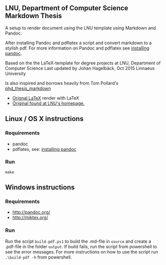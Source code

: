 ## LNU, Department of Computer Science Markdown Thesis

A setup to render document using the LNU template using Markdown and Pandoc.

After installing Pandoc and pdflatex a script and  convert markdown to a stylish pdf.
For more information on Pandoc and pdflatex see [installing pandoc](http://pandoc.org/installing.html).

Based on the the LaTeX-template for degree projects at LNU, Department of Computer Science
Last updated by Johan Hagelbäck, Oct 2015
Linnaeus University

Is also inspired and borrows heavily from Tom Pollard's [phd_thesis_markdown](https://github.com/tompollard/phd_thesis_markdown)

- [Orignal LaTeX](https://dl.dropboxusercontent.com/u/2202977/original.pdf) render with LaTeX
- [Original found at LNU's homepage.](https://coursepress.lnu.se/subject/thesis-projects/report/)

## Linux / OS X instructions
### Requirements
 - pandoc
 - pdflatex, see: [installing pandoc](http://pandoc.org/installing.html)

### Run

```shell
make
```

## Windows instructions
### Requirements
 - http://pandoc.org/
 - http://miktex.org/

### Run
Run the script `build-pdf.ps1` to build the .md-file in `source` and create a .pdf-file in the folder `output`. If build fails, run the script from powershell to see the error messages. For more instructions on how to use the script run `.\build-pdf -h` from powershell. 
